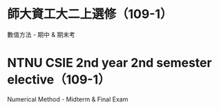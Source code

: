 # 師大資工大二上選修（109-1）
數值方法 - 期中 & 期末考

# NTNU CSIE 2nd year 2nd semester elective（109-1）
Numerical Method - Midterm & Final Exam
